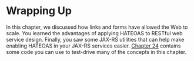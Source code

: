 # Wrapping Up


In this chapter, we discussed how links and forms have allowed the Web to scale. You learned the advantages of applying HATEOAS to RESTful web service design. Finally, you saw some JAX-RS utilities that can help make enabling HATEOAS in your JAX-RS services easier. [Chapter 24](../../part2/chapter24/example_ex10_2_link_headers.md) contains some code you can use to test-drive many of the concepts in this chapter.